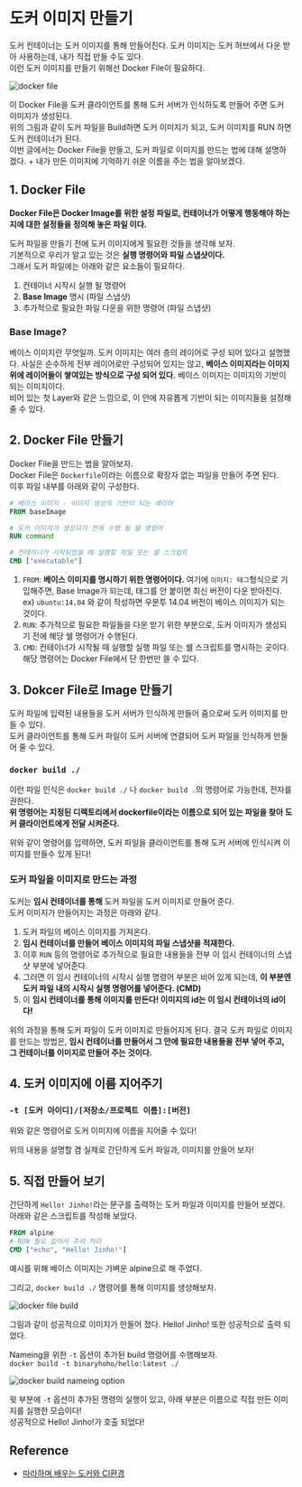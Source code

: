 # 도커 이미지 만들기
도커 컨테이너는 도커 이미지를 통해 만들어진다. 도커 이미지는 도커 허브에서 다운 받아 사용하는데, 내가 직접 만들 수도 있다. <br>
이런 도커 이미지를 만들기 위해선 Docker File이 필요하다. <br>

![docker file](https://user-images.githubusercontent.com/71186266/210362407-b6cc2901-3471-4ea1-a1eb-65a8ea5d6331.png)


이 Docker File을 도커 클라이언트를 통해 도커 서버가 인식하도록 만들어 주면 도커 이미지가 생성된다. <br> 
위의 그림과 같이 도커 파일을 Build하면 도커 이미지가 되고, 도커 이미지를 RUN 하면 도커 컨테이너가 된다. <br>
이번 글에서는 Docker File을 만들고, 도커 파일로 이미지를 만드는 법에 대해 설명하겠다. + 내가 만든 이미지에 기억하기 쉬운 이름을 주는 법을 알아보겠다. 

## 1. Docker File
**Docker File은 Docker Image를 위한 설정 파일로, 컨테이너가 어떻게 행동해야 하는지에 대한 설정들을 정의해 놓은 파일 이다.** <br>

도커 파일을 만들기 전에 도커 이미지에게 필요한 것들을 생각해 보자. <br>
기본적으로 우리가 알고 있는 것은 **실행 명령어와 파일 스냅샷이다.** <br>
그래서 도커 파일에는 아래와 같은 요소들이 필요하다.
1. 컨테이너 시작시 실행 될 명령어
2. **Base Image** 명시 (파일 스냅샷)
3. 추가적으로 필요한 파일 다운을 위한 명령어 (파일 스냅샷)

### Base Image?
베이스 이미지란 무엇일까. 도커 이미지는 여러 층의 레이어로 구성 되어 있다고 설명했다. 사실은 순수하게 전부 레이어로만 구성되어 있지는 않고, **베이스 이미지라는 이미지 위에 레이어들이 쌓여있는 방식으로 구성 되어 있다.** 베이스 이미지는 이미지의 기반이 되는 이미지이다. <br>
비어 있는 첫 Layer와 같은 느낌으로, 이 안에 자유롭게 기반이 되는 이미지들을 설정해줄 수 있다.

<!-- 강의에서는 운영체제라고 생각하면 된다고 설명했는데 이 설명이 와닿지는 않는다. 아마도 베이스 이미지로서 OS의 이미지를 설정해줄 수 있는데,  -->

## 2. Docker File 만들기
Docker File을 만드는 법을 알아보자. <br>
Docker File은 `Dockerfile`이라는 이름으로 확장자 없는 파일을 만들어 주면 된다. <br>
이후 파일 내부를 아래와 같이 구성한다.
```dockerfile
# 베이스 이미지 - 이미지 생성의 기반이 되는 레이어
FROM baseImage

# 도커 이미지가 생성되기 전에 수행 될 쉘 명령어
RUN command

# 컨테이너가 시작되었을 때 실행할 파일 또는 쉘 스크립트
CMD ["executable"]
```
1. `FROM`: **베이스 이미지를 명시하기 위한 명령어이다.** 여기에 `이미지: 태그`형식으로 기입해주면, Base Image가 되는데, 태그를 안 붙이면 최신 버전이 다운 받아진다. <br> ex) `ubuntu:14.04` 와 같이 작성하면 우분투 14.04 버전이 베이스 이미지가 되는 것이다.
2. `RUN`: 추가적으로 필요한 파일들을 다운 받기 위한 부분으로, 도커 이미지가 생성되기 전에 해당 쉘 명령어가 수행된다.
3. `CMD`: 컨테이너가 시작될 때 실행할 실행 파일 또는 쉘 스크립트를 명시하는 곳이다. 해당 명령어는 Docker File에서 단 한번만 쓸 수 있다.

## 3. Dokcer File로 Image 만들기
도커 파일에 입력된 내용들을 도커 서버가 인식하게 만들어 줌으로써 도커 이미지를 만들 수 있다. <Br> 
도커 클라이언트를 통해 도커 파일이 도커 서버에 연결되어 도커 파일을 인식하게 만들어 줄 수 있다. <br>
### `docker build ./` 
이런 파일 인식은 `docker build ./` 나 `docker build .`의 명령어로 가능한데, 전자를 권한다. <Br> 
**위 명령어는 지정된 디렉토리에서 dockerfile이라는 이름으로 되어 있는 파일을 찾아 도커 클라이언트에게 전달 시켜준다.** 


위와 같이 명령어를 입력하면, 도커 파일을 클라이언트를 통해 도커 서버에 인식시켜 이미지를 만들수 있게 된다!

### 도커 파일을 이미지로 만드는 과정
도커는 **임시 컨테이너를 통해** 도커 파일을 도커 이미지로 만들어 준다. <br>
도커 이미지가 만들어지는 과정은 아래와 같다.
1. 도커 파일의 베이스 이미지를 가져온다. 
2. **임시 컨테이너를 만들어 베이스 이미지의 파일 스냅샷을 적재한다.**
3. 이후 `RUN` 등의 명령어로 추가적으로 필요한 내용들을 전부 이 임시 컨테이너의 스냅샷 부분에 넣어준다. 
4. 그러면 이 임시 컨테이너의 시작시 실행 명령어 부분은 비어 있게 되는데, **이 부분엔 도커 파일 내의 시작시 실행 명령어를 넣어준다. (CMD)**
5. 이 **임시 컨테이너를 통해 이미지를 만든다! 이미지의 id는 이 임시 컨테이너의 id이다!**

위의 과정을 통해 도커 파일이 도커 이미지로 만들어지게 된다. 결국 도커 파일로 이미지를 만드는 방법은, **임시 컨테이너를 만들어서 그 안에 필요한 내용들을 전부 넣어 주고, 그 컨테이너를 이미지로 만들어 주는 것이다.**

## 4. 도커 이미지에 이름 지어주기
### `-t [도커 아이디]/[저장소/프로젝트 이름]:[버전]` 

위와 같은 명령어로 도커 이미지에 이름을 지어줄 수 있다! <Br>

위의 내용을 설명할 겸 실제로 간단하게 도커 파일과, 이미지를 만들어 보자!

## 5. 직접 만들어 보기
간단하게 `Hello! Jinho!`라는 문구를 출력하는 도커 파일과 이미지를 만들어 보겠다. <br>
아래와 같은 스크립트를 작성해 보았다. 
```dockerfile
FROM alpine
# RUN 필요 없어서 주석 처리
CMD ["echo", "Hello! Jinho!"]
```
예시를 위해 베이스 이미지는 가벼운 alpine으로 해 주었다. <br>

그리고, `docker build ./` 명령어를 통해 이미지를 생성해보자. 

![docker file build](https://user-images.githubusercontent.com/71186266/210371061-b983b67c-0175-40f3-90b8-db00d2682e0d.png)

그림과 같이 성공적으로 이미지가 만들어 졌다. Hello! Jinho! 또한 성공적으로 출력 되었다. <br>

Nameing을 위한 `-t` 옵션이 추가된 build 명령어를 수행해보자. <br>
`docker build -t binaryhoho/hello:latest ./` 


![docker build nameing option](https://user-images.githubusercontent.com/71186266/210371055-a98c49a1-a864-46a8-b703-c7fe93ef3869.png)

윗 부분에 `-t` 옵션이 추가된 명령의 실행이 있고, 아래 부분은 이름으로 직접 만든 이미지를 실행한 모습이다! <br>
성공적으로 Hello! Jinho!가 호출 되었다! 

## Reference
- [따라하며 배우는 도커와 CI환경](https://www.inflearn.com/course/%EB%94%B0%EB%9D%BC%ED%95%98%EB%A9%B0-%EB%B0%B0%EC%9A%B0%EB%8A%94-%EB%8F%84%EC%BB%A4-ci/dashboard)
